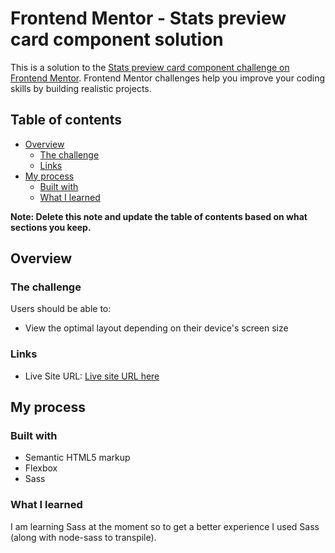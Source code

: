 # Frontend Mentor - Stats preview card component solution

This is a solution to the [Stats preview card component challenge on Frontend Mentor](https://www.frontendmentor.io/challenges/stats-preview-card-component-8JqbgoU62). Frontend Mentor challenges help you improve your coding skills by building realistic projects.

## Table of contents

- [Overview](#overview)
  - [The challenge](#the-challenge)
  - [Links](#links)
- [My process](#my-process)
  - [Built with](#built-with)
  - [What I learned](#what-i-learned)

**Note: Delete this note and update the table of contents based on what sections you keep.**

## Overview

### The challenge

Users should be able to:

- View the optimal layout depending on their device's screen size

### Links

- Live Site URL: [Live site URL here](https://manmohan7.github.io/stats-preview-card/)

## My process

### Built with

- Semantic HTML5 markup
- Flexbox
- Sass

### What I learned

I am learning Sass at the moment so to get a better experience I used Sass (along with node-sass to transpile).
